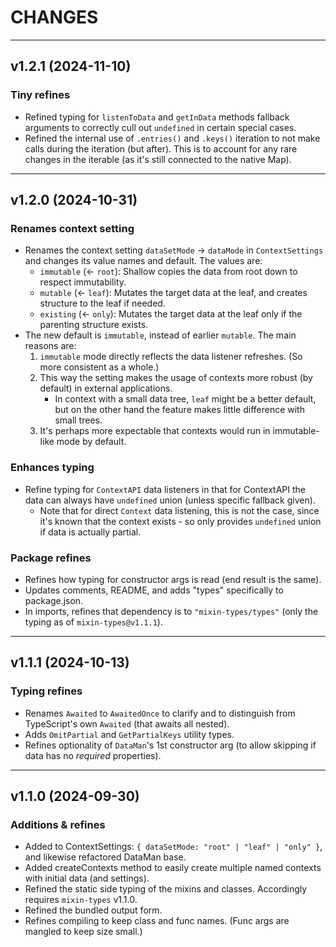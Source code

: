 # CHANGES

---

## v1.2.1 (2024-11-10)

### Tiny refines
- Refined typing for `listenToData` and `getInData` methods fallback arguments to correctly cull out `undefined` in certain special cases.
- Refined the internal use of `.entries()` and `.keys()` iteration to not make calls during the iteration (but after). This is to account for any rare changes in the iterable (as it's still connected to the native Map).

---

## v1.2.0 (2024-10-31)

### Renames context setting
- Renames the context setting `dataSetMode` -> `dataMode` in `ContextSettings` and changes its value names and default. The values are:
    * `immutable` (<- `root`): Shallow copies the data from root down to respect immutability.
    * `mutable` (<- `leaf`): Mutates the target data at the leaf, and creates structure to the leaf if needed.
    * `existing` (<- `only`): Mutates the target data at the leaf only if the parenting structure exists.
- The new default is `immutable`, instead of earlier `mutable`. The main reasons are:
    1. `immutable` mode directly reflects the data listener refreshes. (So more consistent as a whole.)
    2. This way the setting makes the usage of contexts more robust (by default) in external applications.
        * In context with a small data tree, `leaf` might be a better default, but on the other hand the feature makes little difference with small trees.
    3. It's perhaps more expectable that contexts would run in immutable-like mode by default.

### Enhances typing
- Refine typing for `ContextAPI` data listeners in that for ContextAPI the data can always have `undefined` union (unless specific fallback given).
    * Note that for direct `Context` data listening, this is not the case, since it's known that the context exists - so only provides `undefined` union if data is actually partial.

### Package refines
- Refines how typing for constructor args is read (end result is the same).
- Updates comments, README, and adds "types" specifically to package.json.
- In imports, refines that dependency is to `"mixin-types/types"` (only the typing as of `mixin-types@v1.1.1`).

---

## v1.1.1 (2024-10-13)

### Typing refines
- Renames `Awaited` to `AwaitedOnce` to clarify and to distinguish from TypeScript's own `Awaited` (that awaits all nested).
- Adds `OmitPartial` and `GetPartialKeys` utility types.
- Refines optionality of `DataMan`'s 1st constructor arg (to allow skipping if data has no _required_ properties).

---

## v1.1.0 (2024-09-30)

### Additions & refines

- Added to ContextSettings: `{ dataSetMode: "root" | "leaf" | "only" }`, and likewise refactored DataMan base.
- Added createContexts method to easily create multiple named contexts with initial data (and settings).
- Refined the static side typing of the mixins and classes. Accordingly requires `mixin-types` v1.1.0.
- Refined the bundled output form.
- Refines compiling to keep class and func names. (Func args are mangled to keep size small.)
